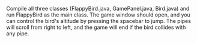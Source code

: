 Compile all three classes (FlappyBird.java, GamePanel.java, Bird.java)
 and run FlappyBird as the main class. The game window should open,
 and you can control the bird's altitude by pressing the spacebar to jump.
 The pipes will scroll from right to left, and the game will end if the bird collides with any pipe.
